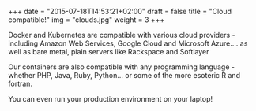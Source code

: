 +++
date = "2015-07-18T14:53:21+02:00"
draft = false
title = "Cloud compatible!"
img = "clouds.jpg"
weight = 3
+++

Docker and Kubernetes are compatible with various cloud providers - including Amazon Web Services, Google Cloud and Microsoft Azure.... as well as bare metal, plain servers like Rackspace and Softlayer 

Our containers are also compatible with any programming language - whether PHP, Java, Ruby, Python... or some of the more esoteric R and fortran.

You can even run your production environment on your laptop!

